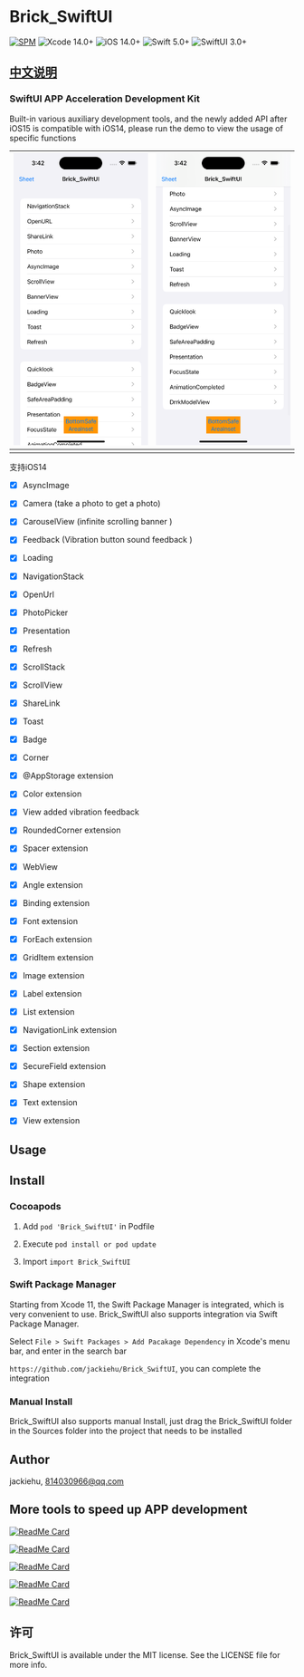 # Brick_SwiftUI


[![SPM](https://img.shields.io/badge/SPM-supported-DE5C43.svg?style=flat)](https://swift.org/package-manager/)
![Xcode 14.0+](https://img.shields.io/badge/Xcode-14.0%2B-blue.svg)
![iOS 14.0+](https://img.shields.io/badge/iOS-14.0%2B-blue.svg)
![Swift 5.0+](https://img.shields.io/badge/Swift-5.0%2B-orange.svg)
![SwiftUI 3.0+](https://img.shields.io/badge/SwiftUI-3.0%2B-orange.svg)

## [中文说明](https://github.com/jackiehu/Brick_SwiftUI/blob/main/README_ZH.md)

### SwiftUI APP Acceleration Development Kit

Built-in various auxiliary development tools, and the newly added API after iOS15 is compatible with iOS14, please run the demo to view the usage of specific functions

| ![](Image/1.png) | ![](Image/2.png) |
| ---------------- | ---------------- |
|                  |                  |

支持iOS14

- [x] AsyncImage

- [x] Camera (take a photo to get a photo)

- [x] CarouselView (infinite scrolling banner )

- [x] Feedback (Vibration button sound feedback )

- [x] Loading 

- [x] NavigationStack

- [x] OpenUrl

- [x] PhotoPicker

- [x] Presentation

- [x] Refresh

- [x] ScrollStack

- [x] ScrollView

- [x] ShareLink

- [x] Toast

- [x] Badge

- [x] Corner

- [x] @AppStorage extension
- [x] Color extension
- [x] View added vibration feedback
- [x] RoundedCorner extension
- [x] Spacer extension
- [x] WebView
- [x] Angle extension
- [x] Binding extension
- [x] Font extension
- [x] ForEach extension
- [x] GridItem extension
- [x] Image extension
- [x] Label extension
- [x] List extension
- [x] NavigationLink extension
- [x] Section extension
- [x] SecureField extension
- [x] Shape extension
- [x] Text extension
- [x] View extension

## Usage


## Install

### Cocoapods

1. Add `pod 'Brick_SwiftUI'` in Podfile

2. Execute `pod install or pod update`

3. Import `import Brick_SwiftUI`

### Swift Package Manager

Starting from Xcode 11, the Swift Package Manager is integrated, which is very convenient to use. Brick_SwiftUI also supports integration via Swift Package Manager.

Select `File > Swift Packages > Add Pacakage Dependency` in Xcode's menu bar, and enter in the search bar

`https://github.com/jackiehu/Brick_SwiftUI`, you can complete the integration

### Manual Install

Brick_SwiftUI also supports manual Install, just drag the Brick_SwiftUI folder in the Sources folder into the project that needs to be installed


## Author

jackiehu, 814030966@qq.com

## More tools to speed up APP development

[![ReadMe Card](https://github-readme-stats.vercel.app/api/pin/?username=jackiehu&repo=SwiftMediator&theme=radical&locale=cn)](https://github.com/jackiehu/SwiftMediator)

[![ReadMe Card](https://github-readme-stats.vercel.app/api/pin/?username=jackiehu&repo=SwiftBrick&theme=radical&locale=cn)](https://github.com/jackiehu/SwiftBrick)

[![ReadMe Card](https://github-readme-stats.vercel.app/api/pin/?username=jackiehu&repo=SwiftLog&theme=radical&locale=cn)](https://github.com/jackiehu/SwiftLog)

[![ReadMe Card](https://github-readme-stats.vercel.app/api/pin/?username=jackiehu&repo=SwiftMesh&theme=radical&locale=cn)](https://github.com/jackiehu/SwiftMesh)

[![ReadMe Card](https://github-readme-stats.vercel.app/api/pin/?username=jackiehu&repo=SwiftNotification&theme=radical&locale=cn)](https://github.com/jackiehu/SwiftNotification)


## 许可

Brick_SwiftUI is available under the MIT license. See the LICENSE file for more info.
